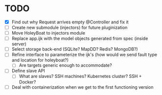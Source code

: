 # TODO

- [X] Find out why Request arrives empty @Controller and fix it
- [ ] Create new submodule (injectors) for future pluginization
- [ ] Move HoleyBoat to injectors module
- [ ] Replace app.ijk with the model objects generated from spec (inside server)
- [ ] Select storage back-end (SQLite? MapDD? Redis? MongoDB?)
- [ ] Refine interface to parameterize the ijk's (how would we send fault type and location for holeyboat?)
	- [ ] Are targets generic enough to accommodate? 
- [ ] Define slave API
	- [ ] What are slaves? SSH machines? Kubernetes cluster? SSH + Docker?	
- [ ] Deal with containerization when we get to the first functioning version
